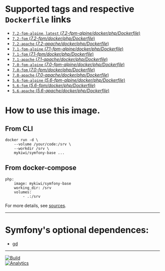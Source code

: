 # Supported tags and respective `Dockerfile` links

-	[`7.2-fpm-alpine`, `latest` (*7.2-fpm-alpine/docker/php/Dockerfile*)](https://github.com/mykiwi/dockerfiles/tree/master/symfony-base/7.2-fpm-alpine/docker/php/Dockerfile)
-	[`7.2-fpm` (*7.2-fpm/docker/php/Dockerfile*)](https://github.com/mykiwi/dockerfiles/tree/master/symfony-base/7.2-fpm/docker/php/Dockerfile)
-	[`7.2-apache` (*7.2-apache/docker/php/Dockerfile*)](https://github.com/mykiwi/dockerfiles/tree/master/symfony-base/7.2-apache/docker/php/Dockerfile)
-	[`7.1-fpm-alpine` (*7.1-fpm-alpine/docker/php/Dockerfile*)](https://github.com/mykiwi/dockerfiles/tree/master/symfony-base/7.1-fpm-alpine/docker/php/Dockerfile)
-	[`7.1-fpm` (*7.1-fpm/docker/php/Dockerfile*)](https://github.com/mykiwi/dockerfiles/tree/master/symfony-base/7.1-fpm/docker/php/Dockerfile)
-	[`7.1-apache` (*7.1-apache/docker/php/Dockerfile*)](https://github.com/mykiwi/dockerfiles/tree/master/symfony-base/7.1-apache/docker/php/Dockerfile)
-	[`7.0-fpm-alpine` (*7.0-fpm-alpine/docker/php/Dockerfile*)](https://github.com/mykiwi/dockerfiles/tree/master/symfony-base/7.0-fpm-alpine/docker/php/Dockerfile)
-	[`7.0-fpm` (*7.0-fpm/docker/php/Dockerfile*)](https://github.com/mykiwi/dockerfiles/tree/master/symfony-base/7.0-fpm/docker/php/Dockerfile)
-	[`7.0-apache` (*7.0-apache/docker/php/Dockerfile*)](https://github.com/mykiwi/dockerfiles/tree/master/symfony-base/7.0-apache/docker/php/Dockerfile)
-	[`5.6-fpm-alpine` (*5.6-fpm-alpine/docker/php/Dockerfile*)](https://github.com/mykiwi/dockerfiles/tree/master/symfony-base/5.6-fpm-alpine/docker/php/Dockerfile)
-	[`5.6-fpm` (*5.6-fpm/docker/php/Dockerfile*)](https://github.com/mykiwi/dockerfiles/tree/master/symfony-base/5.6-fpm/docker/php/Dockerfile)
-	[`5.6-apache` (*5.6-apache/docker/php/Dockerfile*)](https://github.com/mykiwi/dockerfiles/tree/master/symfony-base/5.6-apache/docker/php/Dockerfile)

# How to use this image.

## From CLI

```
docker run -d \
	--volume /your/code:/srv \
	--workdir /srv \
	mykiwi/symfony-base ...
```

## From docker-compose

```
php:
    image: mykiwi/symfony-base
    working_dir: /srv
    volumes:
        - .:/srv
```

For more details, see [sources](https://github.com/mykiwi/dockerfiles/tree/master/symfony-base/).

---

# Symfony's optional dependences:

- [gd](https://github.com/mykiwi/dockerfiles/tree/master/symfony-base/optional-deps.md#install-gd)

---

[![Build](https://travis-ci.org/mykiwi/dockerfiles.svg?branch=master)](https://travis-ci.org/mykiwi/dockerfiles)  
[![Analytics](https://ga-beacon.appspot.com/UA-91799310-1/github/mykiwi/dockerfiles)](https://github.com/igrigorik/ga-beacon)
